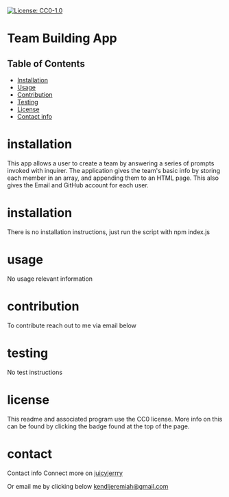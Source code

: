 [![License: CC0-1.0](https://licensebuttons.net/l/zero/1.0/80x15.png)](http://creativecommons.org/publicdomain/zero/1.0/)        

# Team Building App

## Table of Contents
* [Installation](#installation)
* [Usage](#usage)
* [Contribution](#contribution)
* [Testing](#testing)
* [License](#license)
* [Contact info](#contact)

# installation

This app allows a user to create a team by answering a series of prompts invoked with inquirer.
The application gives the team's basic info by storing each member in an array, and appending them to an HTML page.
This also gives the Email and GitHub account for each user.

# installation
There is no installation instructions, just run the script with npm index.js

# usage
No usage relevant information

# contribution
To contribute reach out to me via email below

# testing
No test instructions

# license
This readme and associated program use the CC0 license. More info on this can be found by clicking the badge found at the top of the page.

# contact
Contact info
Connect more on 
[juicyjerrry](https://github.com/juicyjerrry)

Or email me by clicking below
[kendljeremiah@gmail.com](mailto:kendljeremiah@gmail.com)
